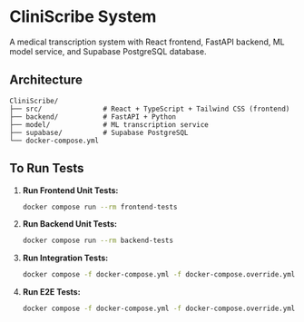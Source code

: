 # CliniScribe System

A medical transcription system with React frontend, FastAPI backend, ML model service, and Supabase PostgreSQL database.

## Architecture

```
CliniScribe/
├── src/               # React + TypeScript + Tailwind CSS (frontend)
├── backend/           # FastAPI + Python
├── model/             # ML transcription service  
├── supabase/          # Supabase PostgreSQL 
└── docker-compose.yml 
```

## To Run Tests

1. **Run Frontend Unit Tests:**

      ```bash
   docker compose run --rm frontend-tests
   ```
2. **Run Backend Unit Tests:**

   ```bash
   docker compose run --rm backend-tests
   ```

2. **Run Integration Tests:**

      ```bash
   docker compose -f docker-compose.yml -f docker-compose.override.yml run --rm integration-tests
   ```

2. **Run E2E Tests:**

      ```bash
   docker compose -f docker-compose.yml -f docker-compose.override.yml run --rm e2e-tests-real
   ```

  
